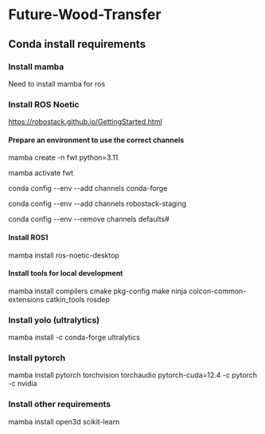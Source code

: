 # Future-Wood-Transfer

## Conda install requirements

### Install mamba
Need to install mamba for ros

### Install ROS Noetic

https://robostack.github.io/GettingStarted.html

#### Prepare an environment to use the correct channels
mamba create -n fwt python=3.11

mamba activate fwt

conda config --env --add channels conda-forge

conda config --env --add channels robostack-staging

conda config --env --remove channels defaults#

#### Install ROS1
mamba install ros-noetic-desktop

#### Install tools for local development
mamba install compilers cmake pkg-config make ninja colcon-common-extensions catkin_tools rosdep

### Install yolo (ultralytics)
mamba install -c conda-forge ultralytics

### Install pytorch

mamba install pytorch torchvision torchaudio pytorch-cuda=12.4 -c pytorch -c nvidia

### Install other requirements 

mamba install open3d scikit-learn